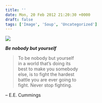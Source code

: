 ```yaml
---
title: ''
date: Mon, 20 Feb 2012 21:20:30 +0000
draft: false
tags: ['Image', 'Soup', 'Uncategorized']
---
```


![](https://madd0.files.wordpress.com/2012/02/tumblr_lzpna67ovm1qzn0y8o1_500.jpg)

_**Be nobody but yourself**_

> To be nobody but yourself  
> in a world that’s doing its  
> best to make you somebody  
> else, is to fight the hardest  
> battle you are ever going to  
> fight. Never stop fighting. 

– E.E. Cummings